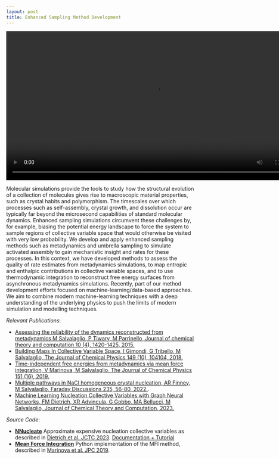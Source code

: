 ```yaml
---
layout: post
title: Enhanced Sampling Method Development
---
```


<video src="https://github.com/mme-ucl/mme-ucl.github.io/raw/main/images/MFI_movie.mp4" align="center" width="800px" controls></video>

Molecular simulations provide the tools to study how the structural evolution of a collection of molecules gives rise to macroscopic material properties, such as crystal habits and polymorphism. The timescales over which processes such as self-assembly, crystal growth, and dissolution occur are typically far beyond the microsecond capabilities of standard molecular dynamics. Enhanced sampling simulations circumvent these challenges by, for example, biasing the potential energy landscape to force the system to sample regions of collective variable space that would otherwise be visited with very low probability. We develop and apply enhanced sampling methods such as metadynamics and umbrella sampling to simulate activated assembly to gain mechanistic insight and rates for these processes. 
In this context, we have developed methods to assess the quality of rate estimates from metadynamics simulations, to map entropic and enthalpic contributions in collective variable spaces, and to use thermodynamic integration to reconstruct free energy surfaces from asynchronous metadynamics simulations. 
Recently, part of our method development efforts focused on machine-learning/data-based approaches. We aim to combine modern machine-learning techniques with a deep understanding of the underlying physics to push the limits of modern simulation and modelling techniques.

_Relevant Publications_: 
- [Assessing the reliability of the dynamics reconstructed from metadynamics M Salvalaglio, P Tiwary, M Parrinello, Journal of chemical theory and computation 10 (4), 1420-1425, 2015.](https://pubs.acs.org/doi/abs/10.1021/ct500040r)
- [Building Maps In Collective Variable Space, I Gimondi, G Tribello, M Salvalaglio, The Journal of Chemical Physics 149 (10), 104104, 2018.](https://pubs.aip.org/aip/jcp/article/149/10/104104/196263)
- [Time-independent free energies from metadynamics via mean force integration, V Marinova, M Salvalaglio, The Journal of Chemical Physics 151 (16), 2019.](https://pubs.aip.org/aip/jcp/article/151/16/164115/1065327)
- [Multiple pathways in NaCl homogeneous crystal nucleation, AR Finney, M Salvalaglio, Faraday Discussions 235, 56-80, 2022.](https://pubs.rsc.org/en/content/articlehtml/2022/fd/d1fd00089f).
- [Machine Learning Nucleation Collective Variables with Graph Neural Networks, FM Dietrich, XR Advincula, G Gobbo, MA Bellucci, M Salvalaglio, Journal of Chemical Theory and Computation, 2023.](https://pubs.acs.org/doi/abs/10.1021/acs.jctc.3c00722)


_Source Code_: 
- [**NNucleate**](https://github.com/mme-ucl/NNucleate) Approximate expensive nucleation collective variables as described in [Dietrich et al. JCTC 2023](https://pubs.acs.org/doi/abs/10.1021/acs.jctc.3c00722). [Documentation + Tutorial](https://flofega.github.io/NNucleate/)
- [**Mean Force Integration**](https://github.com/mme-ucl/MFI) Python implementation of the MFI method, described in [Marinova et al. JPC 2019](https://pubs.aip.org/aip/jcp/article/151/16/164115/1065327).

